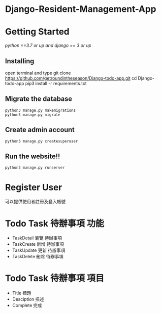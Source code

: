 # Django-Resident-Management-App

# Getting Started
*python ==3.7 or up and django == 3 or up*
## Installing
open terminal and type 
    git clone https://github.com/getroundintheseason/Django-todo-app.git
    cd Django-todo-app
    pip3 install -r requirements.txt

## Migrate the database
    python3 manage.py makemigrations
    python3 manage.py migrate
    
## Create admin account
    python3 manage.py createsuperuser

## Run the website!!
    python3 manage.py runserver

# Register User
可以提供使用者註冊及登入帳號
    
# Todo Task 待辦事項 功能
-  TaskDetail 瀏覽 待辦事項
-  TaskCreate 新增 待辦事項
-  TaskUpdate 更新 待辦事項
-  TaskDelete 刪除 待辦事項

# Todo Task 待辦事項 項目
-  Title 標題
-  Desciption 描述
-  Complete 完成
